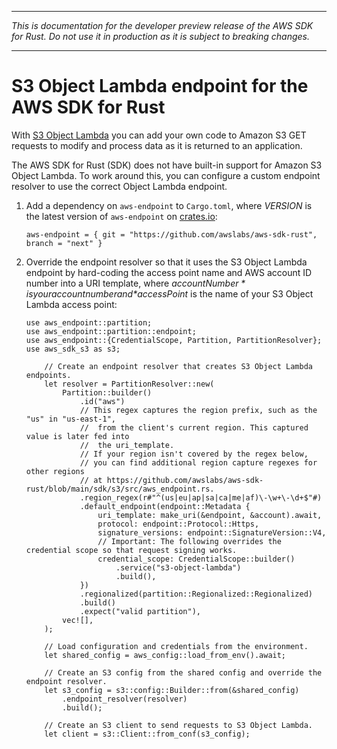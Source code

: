 --------

 *This is documentation for the developer preview release of the AWS SDK for Rust\. Do not use it in production as it is subject to breaking changes\.* 

--------

# S3 Object Lambda endpoint for the AWS SDK for Rust<a name="s3-object-lambda"></a>

With [S3 Object Lambda](https://docs.aws.amazon.com/AmazonS3/latest/userguide/transforming-objects.html) you can add your own code to Amazon S3 GET requests to modify and process data as it is returned to an application\.

The AWS SDK for Rust \(SDK\) does not have built\-in support for Amazon S3 Object Lambda\. To work around this, you can configure a custom endpoint resolver to use the correct Object Lambda endpoint\.

1. Add a dependency on `aws-endpoint` to `Cargo.toml`, where *VERSION* is the latest version of `aws-endpoint` on [crates\.io](https://crates.io/search?q=aws-endpoint):

   ```
   aws-endpoint = { git = "https://github.com/awslabs/aws-sdk-rust", branch = "next" }
   ```

1. Override the endpoint resolver so that it uses the S3 Object Lambda endpoint by hard\-coding the access point name and AWS account ID number into a URI template, where *$accountNumber* is your account number and *$accessPoint* is the name of your S3 Object Lambda access point:

   ```
   use aws_endpoint::partition;
   use aws_endpoint::partition::endpoint;
   use aws_endpoint::{CredentialScope, Partition, PartitionResolver};
   use aws_sdk_s3 as s3;
   ```

   ```
       // Create an endpoint resolver that creates S3 Object Lambda endpoints.
       let resolver = PartitionResolver::new(
           Partition::builder()
               .id("aws")
               // This regex captures the region prefix, such as the "us" in "us-east-1",
               //  from the client's current region. This captured value is later fed into
               //  the uri_template.
               // If your region isn't covered by the regex below,
               // you can find additional region capture regexes for other regions
               // at https://github.com/awslabs/aws-sdk-rust/blob/main/sdk/s3/src/aws_endpoint.rs.
               .region_regex(r#"^(us|eu|ap|sa|ca|me|af)\-\w+\-\d+$"#)
               .default_endpoint(endpoint::Metadata {
                   uri_template: make_uri(&endpoint, &account).await,
                   protocol: endpoint::Protocol::Https,
                   signature_versions: endpoint::SignatureVersion::V4,
                   // Important: The following overrides the credential scope so that request signing works.
                   credential_scope: CredentialScope::builder()
                       .service("s3-object-lambda")
                       .build(),
               })
               .regionalized(partition::Regionalized::Regionalized)
               .build()
               .expect("valid partition"),
           vec![],
       );
   
       // Load configuration and credentials from the environment.
       let shared_config = aws_config::load_from_env().await;
   
       // Create an S3 config from the shared config and override the endpoint resolver.
       let s3_config = s3::config::Builder::from(&shared_config)
           .endpoint_resolver(resolver)
           .build();
   
       // Create an S3 client to send requests to S3 Object Lambda.
       let client = s3::Client::from_conf(s3_config);
   ```